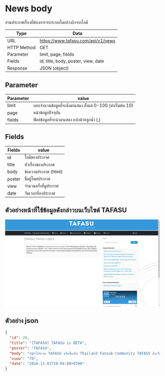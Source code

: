 # News body
อ่านประกาศเรื่องที่ต้องการจากระบบโดยอ้างอิงจากไอดี

Type | Data
--- | ---
URL | https://www.tafasu.com/api/v1/news
HTTP Method | GET
Parameter | limit, page, fields
Fields |id, title, body, poster, view, date
Response | JSON (object)

## Parameter
Parameter | value
--- | ---
limit | บอกจำนวนข้อมูลที่จะดึงมาแสดง ตั้งแต่ 0-100 (ค่าเริ่มต้น 10)
page | หน้าข้อมูลปัจจุบัน
fields | ฟิลล์ข้อมูลที่จะนำมาแสดง แบ่งด้วยลูกน้ำ (,)
## Fields
Fields| value
--- | ---
id | ไอดีของประกาศ
title | หัวเรื่องของประกาศ
body | ข้อความประกาศ (html)
poster | ชื่อผู้โพสประกาศ
view | จำนวนครั้งที่ดูประกาศ
date | วันเวลาที่ลงประกาศ


## ตัวอย่างหน้าที่ใช้ข้อมูลดังกล่าวบนเว็บไซต์ TAFASU
![](/images/preview_newsid.png)

## ตัวอย่าง json
```json
{
  "id": 20,
  "title": "[TAFASU] TAFASU is BETA",
  "poster": "TAFASU",
  "body": "<p>โปรเจค TAFASU หรือชื่อเต็ม Thailand Fansub Community TAFASU คือเว็บชุมชนคนรักอนิเมะ โดยแฟนซับ เพื่อแฟนอนิเมะทุกคน เหมือนกับ Tirkx :) ซึ่งทางค่ายหวังว่าจะอำนวยความสะดวกให้กับแฟนอนิเมะทุกคน เพื่อแก้ไขปัญหาเว็บที่นำผลงานของเราไปหาผลกำไรจากโฆษณา และสร้างชุมชนแฟนอนิเมะที่อบอุ่นอีกครั้ง! อยากให้ทุกคนช่วยมาลองใช้กันดูนะ</p>\r\n",
  "view": "70",
  "date": "2016-11-01T10:04:00+0700"
}
```
